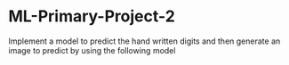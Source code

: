 # ML-Primary-Project-2
Implement a model to predict the hand written digits and then generate an image to predict by using the following  model  
